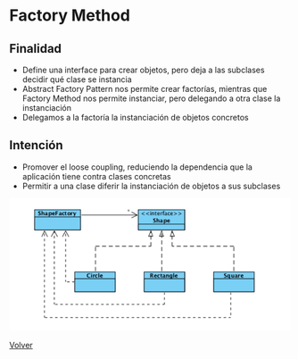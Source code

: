 # Factory Method

## Finalidad

* Define una interface para crear objetos, pero deja a las subclases decidir qué clase se instancia
* Abstract Factory Pattern nos permite crear factorías, mientras que Factory Method nos permite instanciar, pero delegando a otra clase la
  instanciación
* Delegamos a la factoría la instanciación de objetos concretos

## Intención

* Promover el loose coupling, reduciendo la dependencia que la aplicación tiene contra clases concretas
* Permitir a una clase diferir la instanciación de objetos a sus subclases

![Factory Method pattern](/src/patterns/assets/factory-method.png)

[Volver](/README.md)
